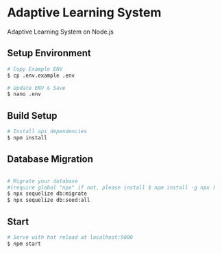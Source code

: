 # Adaptive Learning System

Adaptive Learning System on Node.js

## Setup Environment

```bash
# Copy Example ENV
$ cp .env.example .env

# Update ENV & Save
$ nano .env
```

## Build Setup

```bash
# Install api dependencies
$ npm install
```

## Database Migration

```bash

# Migrate your database
#(require global "npx" if not, please install $ npm install -g npx )
$ npx sequelize db:migrate
$ npx sequelize db:seed:all
```

## Start

```bash
# Serve with hot reload at localhost:5000
$ npm start
```
